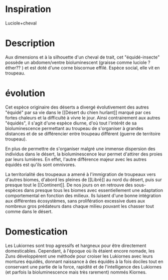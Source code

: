 # Inspiration
Luciole+cheval
# Description
Aux dimensions et à la silhouette d'un cheval de trait, cet "équidé-insecte" possède un abdomen/ventre bioluminescent (graisse comme luciole ? éther?? ) et est doté d'une corne biscornue effilé. Espèce social, elle vit en troupeau.
# évolution 
 Cet espèce originaire des déserts a divergé évolutivement des autres "équidé" par sa vie dans le [[Désert du chien hurlant]] marqué par ces fortes chaleurs et la difficulté à vivre le jour. Ainsi contrairement aux autres "équidés", il s'agit d'une espèce diurne, d'où tout l'intérêt de sa bioluminescence permettant au troupeau de s'organiser à grandes distances et de se différencier entre troupeau différent (guerre de territoire troupeau).

  En plus de permettre de s'organiser malgré une immense dispersion des individus dans le désert, la bioluminescence leur permet d'attirer des proies par leurs lumières. En effet, l'autre différence majeur avec les autres équidés est qu'ils sont omnivores. 

La territorialité des troupeaux a amené à l'immigration de troupeaux vers d'autres biomes, d'abord les pleines de [[Librē]] au nord du désert, puis sur presque tout le [[Continent]]. De nos jours on en retrouve des sous-espèces dans presque tous les biomes avec essentiellement une adaptation comportemental en fonction des milieux. Ils luisent d'une bonne intégration aux différentes écosystèmes, sans prolifération excessive dues aux nombreux gros prédateurs dans chaque milieu pouvant les chasser tout comme dans le désert. 


# Domestication
Les Lukiornes sont  trop agressifs et hargneux pour être directement domesticables. Cependant, à l'époque où ils étaient encore nomade, les Zuns développèrent une méthode pour croiser les Lukiornes avec leurs montures équidés, donnant naissance à des équidés à la fois dociles tout en conservant une partie de la force, rapidité et de l'intelligence des Lukiornes (et parfois la bioluminescence mais très rarement) nommés Kiornes. 

